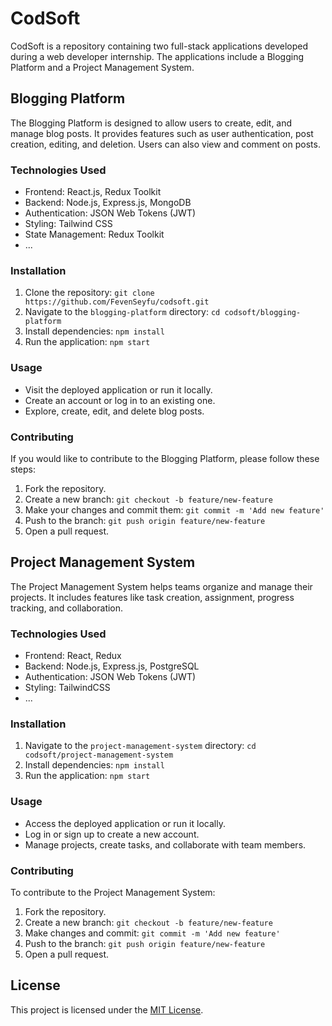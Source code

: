 # CodSoft

CodSoft is a repository containing two full-stack applications developed during a web developer internship. The applications include a Blogging Platform and a Project Management System.

## Blogging Platform

The Blogging Platform is designed to allow users to create, edit, and manage blog posts. It provides features such as user authentication, post creation, editing, and deletion. Users can also view and comment on posts.

### Technologies Used
- Frontend: React.js, Redux Toolkit
- Backend: Node.js, Express.js, MongoDB
- Authentication: JSON Web Tokens (JWT)
- Styling: Tailwind CSS
- State Management: Redux Toolkit
- ...

### Installation
1. Clone the repository: `git clone https://github.com/FevenSeyfu/codsoft.git`
2. Navigate to the `blogging-platform` directory: `cd codsoft/blogging-platform`
3. Install dependencies: `npm install`
4. Run the application: `npm start`

### Usage
- Visit the deployed application or run it locally.
- Create an account or log in to an existing one.
- Explore, create, edit, and delete blog posts.

### Contributing
If you would like to contribute to the Blogging Platform, please follow these steps:
1. Fork the repository.
2. Create a new branch: `git checkout -b feature/new-feature`
3. Make your changes and commit them: `git commit -m 'Add new feature'`
4. Push to the branch: `git push origin feature/new-feature`
5. Open a pull request.

## Project Management System

The Project Management System helps teams organize and manage their projects. It includes features like task creation, assignment, progress tracking, and collaboration.

### Technologies Used
- Frontend: React, Redux
- Backend: Node.js, Express.js, PostgreSQL
- Authentication: JSON Web Tokens (JWT)
- Styling: TailwindCSS
- ...

### Installation
1. Navigate to the `project-management-system` directory: `cd codsoft/project-management-system`
2. Install dependencies: `npm install`
3. Run the application: `npm start`

### Usage
- Access the deployed application or run it locally.
- Log in or sign up to create a new account.
- Manage projects, create tasks, and collaborate with team members.

### Contributing
To contribute to the Project Management System:
1. Fork the repository.
2. Create a new branch: `git checkout -b feature/new-feature`
3. Make changes and commit: `git commit -m 'Add new feature'`
4. Push to the branch: `git push origin feature/new-feature`
5. Open a pull request.

## License

This project is licensed under the [MIT License](LICENSE).
